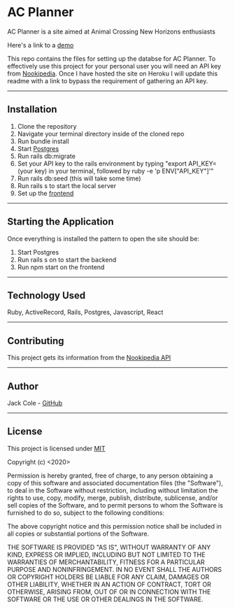 AC Planner
========================

AC Planner is a site aimed at Animal Crossing New Horizons enthusiasts

Here's a link to a [demo](https://www.youtube.com/watch?v=lEGqJHjB6ck)

This repo contains the files for setting up the databse for AC Planner. To effectively use this project for your personal user you will need an API key from [Nookipedia](https://nookipedia.com/api/). Once I have hosted the site on Heroku I will update this readme with a link to bypass the requirement of gathering an API key.

---

## Installation

1. Clone the repository
2. Navigate your terminal directory inside of the cloned repo
3. Run bundle install
4. Start [Postgres](https://postgresapp.com/downloads.html)
5. Run rails db:migrate
6. Set your API key to the rails environment by typing "export API_KEY=(your key) in your terminal, followed by ruby -e 'p ENV["API_KEY"]'"
7. Run rails db:seed (this will take some time)
8. Run rails s to start the local server
9. Set up the [frontend](https://github.com/123JackCole/acplanner_frontend)

---

## Starting the Application

Once everything is installed the pattern to open the site should be: 

1. Start Postgres
2. Run rails s on to start the backend
3. Run npm start on the frontend

---

## Technology Used

Ruby, 
ActiveRecord,
Rails,
Postgres,
Javascript,
React

---

## Contributing

This project gets its information from the [Nookipedia API](https://nookipedia.com/api/)

---

## Author

Jack Cole - [GitHub](https://github.com/123JackCole)

---

## License

This project is licensed under [MIT](https://en.wikipedia.org/wiki/MIT_License#References)

Copyright (c) <2020> <Jack Cole>

Permission is hereby granted, free of charge, to any person obtaining a copy
of this software and associated documentation files (the "Software"), to deal
in the Software without restriction, including without limitation the rights
to use, copy, modify, merge, publish, distribute, sublicense, and/or sell
copies of the Software, and to permit persons to whom the Software is
furnished to do so, subject to the following conditions:

The above copyright notice and this permission notice shall be included in all
copies or substantial portions of the Software.

THE SOFTWARE IS PROVIDED "AS IS", WITHOUT WARRANTY OF ANY KIND, EXPRESS OR
IMPLIED, INCLUDING BUT NOT LIMITED TO THE WARRANTIES OF MERCHANTABILITY,
FITNESS FOR A PARTICULAR PURPOSE AND NONINFRINGEMENT. IN NO EVENT SHALL THE
AUTHORS OR COPYRIGHT HOLDERS BE LIABLE FOR ANY CLAIM, DAMAGES OR OTHER
LIABILITY, WHETHER IN AN ACTION OF CONTRACT, TORT OR OTHERWISE, ARISING FROM,
OUT OF OR IN CONNECTION WITH THE SOFTWARE OR THE USE OR OTHER DEALINGS IN THE
SOFTWARE.
